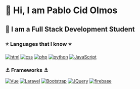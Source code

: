 # :wave: Hi, I am Pablo Cid Olmos 
## :space_invader: I am a Full Stack Development Student

### :star: Languages that I know :star:

[![html][html.com]][html-url] 
[![css][css.com]][css-url] 
[![php][php.com]][php-url] 
[![python][python.com]][python-url] 
[![JavaScript][JavaScript.com]][JavaScript-url] 


### :anchor: Frameworks :anchor:

[![Vue][Vue.js]][Vue-url] 
[![Laravel][Laravel.com]][Laravel-url] 
[![Bootstrap][Bootstrap.com]][Bootstrap-url] 
[![JQuery][JQuery.com]][JQuery-url] 
[![firebase][firebase.com]][firebase-url]


[html.com]: https://img.shields.io/badge/HTML5-E34F26?style=for-the-badge&logo=html5&logoColor=white
[html-url]: https://img.shields.io/badge/HTML5-E34F26?style=for-the-badge&logo=html5&logoColor=white

[css.com]: https://img.shields.io/badge/CSS3-1572B6?style=for-the-badge&logo=css3&logoColor=white
[css-url]: https://img.shields.io/badge/CSS3-1572B6?style=for-the-badge&logo=css3&logoColor=white


[python.com]: https://img.shields.io/badge/Python-FFD43B?style=for-the-badge&logo=python&logoColor=blue
[python-url]: https://www.python.org

[php.com]: https://img.shields.io/badge/PHP-777BB4?style=for-the-badge&logo=php&logoColor=white
[php-url]: https://www.php.net/

[JavaScript.com]: https://img.shields.io/badge/JavaScript-323330?style=for-the-badge&logo=javascript&logoColor=F7DF1E
[JavaScript-url]: https://img.shields.io/badge/JavaScript-323330?style=for-the-badge&logo=javascript&logoColor=F7DF1E

[Vue.js]: https://img.shields.io/badge/Vue.js-35495E?style=for-the-badge&logo=vuedotjs&logoColor=4FC08D
[Vue-url]: https://vuejs.org/

[Laravel.com]: https://img.shields.io/badge/Laravel-FF2D20?style=for-the-badge&logo=laravel&logoColor=white
[Laravel-url]: https://laravel.com

[Bootstrap.com]: https://img.shields.io/badge/Bootstrap-563D7C?style=for-the-badge&logo=bootstrap&logoColor=white
[Bootstrap-url]: https://getbootstrap.com

[JQuery.com]: https://img.shields.io/badge/jQuery-0769AD?style=for-the-badge&logo=jquery&logoColor=white
[JQuery-url]: https://jquery.com 


[firebase.com]:https://img.shields.io/badge/firebase-ffca28?style=for-the-badge&logo=firebase&logoColor=black
[firebase-url]:https://img.shields.io/badge/firebase-ffca28?style=for-the-badge&logo=firebase&logoColor=black
